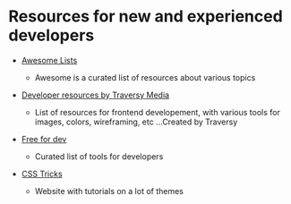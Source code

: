 # Resources for new and experienced developers

- [Awesome Lists](https://github.com/sindresorhus/awesome)
    - Awesome is a curated list of resources about various topics

- [Developer resources by Traversy Media](https://gist.github.com/bradtraversy/61171a9b81586f5bc4c0ca1e2beb59ab)
    - List of resources for frontend developement, with various tools for images, colors, wireframing, etc ...Created by Traversy

- [Free for dev](https://free-for.dev/)
    - Curated list of tools for developers

- [CSS Tricks](https://css-tricks.com/)
    - Website with tutorials on a lot of themes
